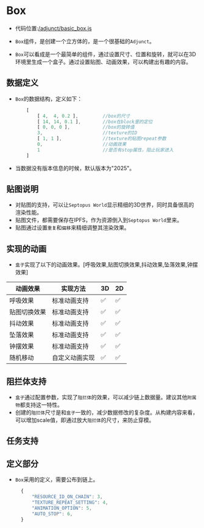 # Box

* 代码位置:[/adjunct/basic_box.js](https://github.com/septopus-rex/world/blob/main/engine/src/septopus/adjunct/basic_box.js)

* `Box`组件，是创建一个立方体的，是一个很基础的`Adjunct`。
* `Box`可以看成是一个最简单的组件，通过设置尺寸、位置和旋转，就可以在3D环境里生成一个盒子。通过设置贴图、动画效果，可以构建出有趣的内容。

## 数据定义

* `Box`的数据结构，定义如下：
  
    ```Javascript
        [
            [ 4,  4, 0.2 ],         //box的尺寸
            [ 14, 14, 0.1 ],        //box在block里的定位
            [ 0, 0, 0 ],            //box的旋转值
            3,                      //texture的ID
            [ 1, 1 ],               //texture的贴图repeat参数
            0,                      //动画效果
            1                       //是否有stop属性，阻止玩家进入
        ]
    ```

* 当数据没有版本信息的时候，默认版本为"2025"。

## 贴图说明

* 对贴图的支持，可以让`Septopus World`显示精细的3D世界，同时具备很高的渲染性能。
* 贴图文件，都需要保存在IPFS，作为资源倒入到`Septopus World`里来。
* 贴图通过设置`重复`和`偏移`来精细调整其渲染效果。

## 实现的动画

* `盒子`实现了以下的动画效果。[呼吸效果,贴图切换效果,抖动效果,坠落效果,钟摆效果]

|  动画效果   | 实现方法  | 3D  | 2D  |
|  ----  | ----  | ----  | ----  |
|  呼吸效果  |  标准动画支持 | ✅ | ✅ |
|  贴图切换效果 | 标准动画支持   | ✅ | ✅ |
|  抖动效果  | 标准动画支持   | ✅ | ✅ |
|  坠落效果  | 标准动画支持   | ✅ | ✅ |
|  钟摆效果  | 标准动画支持  |  ✅ | ✅ |
|  随机移动  | 自定义动画实现  |  ✅ | ✅ |

## 阻拦体支持

* `盒子`通过配置参数，实现了`阻拦体`的效果，可以减少链上数据量。建议其他`附属物`都支持这一特性。
* 创建的`阻拦体`尺寸是和`盒子`一致的，减少数据修改的复杂度。从构建内容来看，可以增加scale值，即通过放大`阻拦体`的尺寸，来防止穿模。
  
## 任务支持

## 定义部分

* `Box`采用的定义，需要公布到链上。
  
  ```Javascript
    {
        "RESOURCE_ID_ON_CHAIN": 3,
        "TEXTURE_REPEAT_SETTING": 4,
        "ANIMATION_OPTION": 5,
        "AUTO_STOP": 6,
    }
  ```